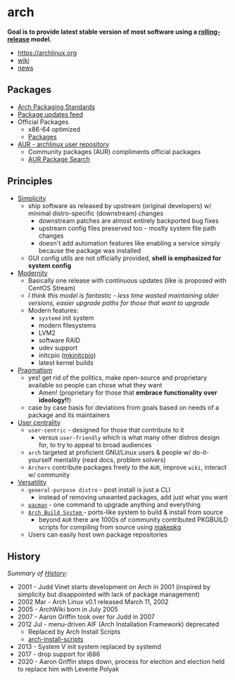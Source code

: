 # arch

**Goal is to provide latest stable version of most software using a [rolling-release](https://en.wikipedia.org/wiki/Rolling_release) model.**

- <https://archlinux.org>
- [wiki](https://wiki.archlinux.org)
- [news](https://archlinux.org/news/)

## Packages

- [Arch Packaging Standards](https://wiki.archlinux.org/index.php/Arch_Packaging_Standards)
- [Package updates feed](https://archlinux.org/feeds/packages/)
- Official Packages
  - x86-64 optimized
  - [Packages](https://archlinux.org/packages)
- [AUR - archlinux user repository](https://aur.archlinux.org)
  - Community packages (AUR) compliments official packages
  - [AUR Package Search](https://aur.archlinux.org/packages/)

## Principles

- [Simplicity](https://wiki.archlinux.org/index.php/Arch_Linux#Simplicity)
  - ship software as released by upstream (original developers) w/ minimal distro-specific (downstream) changes
    - downstream patches are almost entirely backported bug fixes
    - upstream config files preserved too - mostly system file path changes
    - doesn't add automation features like enabling a service simply because the package was installed
  - GUI config utils are not officially provided, **shell is emphasized for system config**
- [Modernity](https://wiki.archlinux.org/index.php/Arch_Linux#Modernity)
  - Basically one release with continuous updates (like is proposed with CentOS Stream)
  - _I think this model is fantastic - less time wasted maintaining older versions, easier upgrade paths for those that want to upgrade_
  - Modern features:
    - `systemd` init system
    - modern filesystems
    - LVM2
    - software RAID
    - udev support
    - initcpio ([mkinitcpio](https://wiki.archlinux.org/index.php/Mkinitcpio))
    - latest kernel builds
- [Pragmatism](https://wiki.archlinux.org/index.php/Arch_Linux#Pragmatism)
  - yes! get rid of the politics, make open-source and proprietary available so people can chose what they want
    - Amen! (proprietary for those that **embrace functionality over ideology!!**)
  - case by case basis for deviations from goals based on needs of a package and its maintainers
- [User centrality](https://wiki.archlinux.org/index.php/Arch_Linux#User_centrality)
  - `user-centric` - designed for those that contribute to it
    - versus `user-friendly` which is what many other distros design for, to try to appeal to broad audiences
  - `arch` targeted at proficient GNU/Linux users & people w/ do-it-yourself mentality (read docs, problem solvers)
  - `Archers` contribute packages freely to the `AUR`, improve `wiki`, interact w/ community
- [Versatility](https://wiki.archlinux.org/index.php/Arch_Linux#Versatility)
  - `general-purpose distro` - post install is just a CLI
    - instead of removing unwanted packages, add just what you want
  - [`pacman`](https://wiki.archlinux.org/index.php/Pacman) - one command to upgrade anything and everything
  - [`Arch Build System` ](https://wiki.archlinux.org/index.php/Arch_Build_System)- ports-like system to build & install from source
    - beyond `AUR` there are 1000s of community contributed PKGBUILD scripts for compiling from source using [makepkg](https://wiki.archlinux.org/index.php/Makepkg)
  - Users can easily host own package repositories

## History

_Summary of [History](https://wiki.archlinux.org/index.php/Arch_Linux#History):_

- 2001 - Judd Vinet starts development on Arch in 2001 (inspired by simplicity but disappointed with lack of package management)
- 2002 Mar - Arch Linux v0.1 released March 11, 2002
- 2005 - ArchWiki born in July 2005
- 2007 - Aaron Griffin took over for Judd in 2007
- 2012 Jul - menu-driven AIF (Arch Installation Framework) deprecated
  - Replaced by Arch Install Scripts
  - [arch-install-scripts](https://archlinux.org/packages/?name=arch-install-scripts)
- 2013 - System V init system replaced by systemd
- 2017 - drop support for i686
- 2020 - Aaron Griffin steps down, process for election and election held to replace him with Levente Polyak
